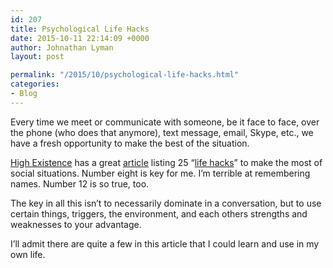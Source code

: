 ```yaml
---
id: 207
title: Psychological Life Hacks
date: 2015-10-11 22:14:09 +0000
author: Johnathan Lyman
layout: post

permalink: "/2015/10/psychological-life-hacks.html"
categories:
- Blog
---
```

Every time we meet or communicate with someone, be it face to face, over the phone (who does that anymore), text message, email, Skype, etc., we have a fresh opportunity to make the best of the situation.

[High Existence](http://www.highexistence.com/25-psychological-life-hacks-help-gain-advantage-social-situations/) has a great [article](http://www.highexistence.com/25-psychological-life-hacks-help-gain-advantage-social-situations/) listing 25 “[life hacks](http://www.highexistence.com/25-psychological-life-hacks-help-gain-advantage-social-situations/)” to make the most of social situations. Number eight is key for me. I’m terrible at remembering names. Number 12 is so true, too.

The key in all this isn’t to necessarily dominate in a conversation, but to use certain things, triggers, the environment, and each others strengths and weaknesses to your advantage.

I’ll admit there are quite a few in this article that I could learn and use in my own life.